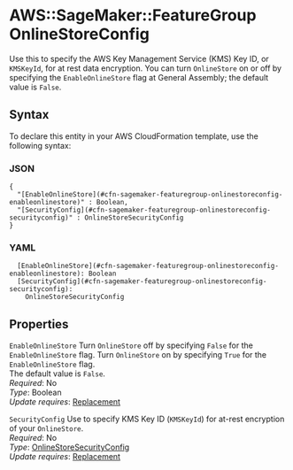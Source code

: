 # AWS::SageMaker::FeatureGroup OnlineStoreConfig<a name="aws-properties-sagemaker-featuregroup-onlinestoreconfig"></a>

Use this to specify the AWS Key Management Service \(KMS\) Key ID, or `KMSKeyId`, for at rest data encryption\. You can turn `OnlineStore` on or off by specifying the `EnableOnlineStore` flag at General Assembly; the default value is `False`\.

## Syntax<a name="aws-properties-sagemaker-featuregroup-onlinestoreconfig-syntax"></a>

To declare this entity in your AWS CloudFormation template, use the following syntax:

### JSON<a name="aws-properties-sagemaker-featuregroup-onlinestoreconfig-syntax.json"></a>

```
{
  "[EnableOnlineStore](#cfn-sagemaker-featuregroup-onlinestoreconfig-enableonlinestore)" : Boolean,
  "[SecurityConfig](#cfn-sagemaker-featuregroup-onlinestoreconfig-securityconfig)" : OnlineStoreSecurityConfig
}
```

### YAML<a name="aws-properties-sagemaker-featuregroup-onlinestoreconfig-syntax.yaml"></a>

```
  [EnableOnlineStore](#cfn-sagemaker-featuregroup-onlinestoreconfig-enableonlinestore): Boolean
  [SecurityConfig](#cfn-sagemaker-featuregroup-onlinestoreconfig-securityconfig): 
    OnlineStoreSecurityConfig
```

## Properties<a name="aws-properties-sagemaker-featuregroup-onlinestoreconfig-properties"></a>

`EnableOnlineStore`  <a name="cfn-sagemaker-featuregroup-onlinestoreconfig-enableonlinestore"></a>
Turn `OnlineStore` off by specifying `False` for the `EnableOnlineStore` flag\. Turn `OnlineStore` on by specifying `True` for the `EnableOnlineStore` flag\.   
The default value is `False`\.  
*Required*: No  
*Type*: Boolean  
*Update requires*: [Replacement](https://docs.aws.amazon.com/AWSCloudFormation/latest/UserGuide/using-cfn-updating-stacks-update-behaviors.html#update-replacement)

`SecurityConfig`  <a name="cfn-sagemaker-featuregroup-onlinestoreconfig-securityconfig"></a>
Use to specify KMS Key ID \(`KMSKeyId`\) for at\-rest encryption of your `OnlineStore`\.  
*Required*: No  
*Type*: [OnlineStoreSecurityConfig](aws-properties-sagemaker-featuregroup-onlinestoresecurityconfig.md)  
*Update requires*: [Replacement](https://docs.aws.amazon.com/AWSCloudFormation/latest/UserGuide/using-cfn-updating-stacks-update-behaviors.html#update-replacement)